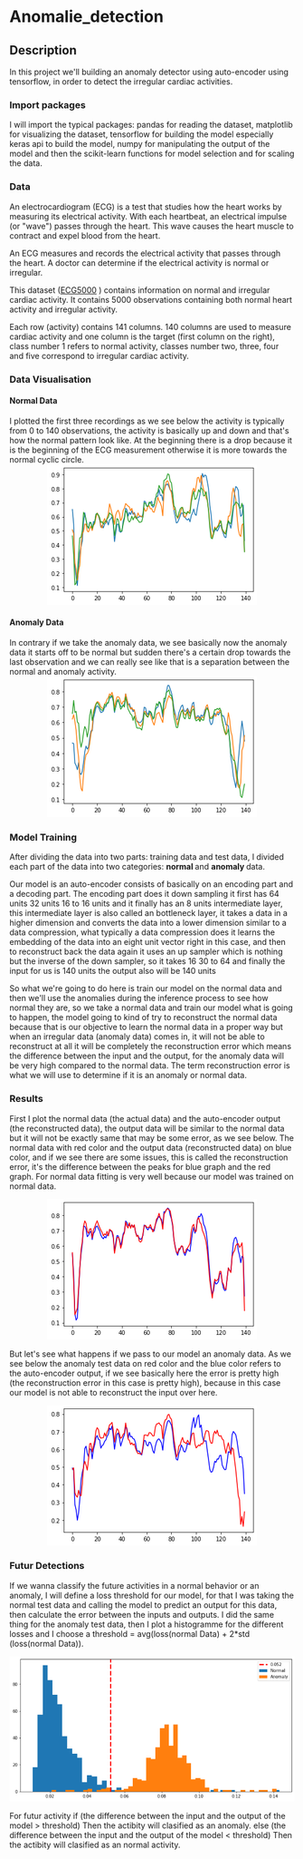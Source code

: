 # Anomalie_detection

## Description  
<p>
In this project we'll building an anomaly detector using auto-encoder using tensorflow, in order to detect the irregular cardiac activities.
</p>

<h3> Import packages </h3>
<p>
I will import the typical packages: pandas for reading the dataset, matplotlib for visualizing the dataset, tensorflow for building the model especially keras api to build the model, numpy for manipulating the output of the model and then the scikit-learn functions for model selection and for scaling the data.
</p>

<h3> Data </h3>
<p>
  
An electrocardiogram (ECG) is a test that studies how the heart works by measuring its electrical activity. With each heartbeat, an electrical impulse (or "wave") passes through the heart. This wave causes the heart muscle to contract and expel blood from the heart. 

An ECG measures and records the electrical activity that passes through the heart. A doctor can determine if the electrical activity is normal or irregular.
  
This dataset (<a href="https://www.timeseriesclassification.com/Downloads/ECG5000.zip">ECG5000</a> ) contains information on normal and irregular cardiac activity. It contains 5000 observations containing both
normal heart activity and irregular activity.
 
Each row (activity) contains 141 columns. 140 columns are used to measure cardiac activity and one column is the target (first column on the right), class number 1 refers to normal activity, classes number two, three, four and five correspond to irregular cardiac activity.
  
</p> 

<h3> Data Visualisation  </h3>
  
<p>  
<h4> Normal Data </h4>
I plotted the first three recordings as we see below the activity is typically from 0 to 140 observations, the activity is basically up and down and that's how the normal pattern look like. At the beginning there is a drop because it is the beginning of the ECG measurement otherwise it is more towards the normal cyclic circle.
  <div align="center">
     <img src="/img/normal_variation.png">
  </div>
</p>
<p>  
<h4> Anomaly Data </h4>
In contrary if we take the anomaly data, we see basically now the anomaly data it starts off to be normal but sudden there's a certain drop towards the last observation and we can really see like that is a separation between the normal and anomaly activity.
  <div align="center">
     <img src="/img/Anomaly_variation.png">
  </div>
</p> 


<h3> Model Training </h3>
  
<p>  
After dividing the data into two parts: training data and test data, I divided each part of the data into two categories: <b> normal </b> and <b> anomaly </b> data.
  
Our model is an auto-encoder consists of basically on an encoding part and a decoding part. The encoding part does it down sampling it first has 64 units 32 units 16 to 16 units and it finally has an 8 units intermediate layer, this intermediate layer is also called an bottleneck layer, it takes a data in a higher dimension and converts the data into a lower dimension similar to a data compression, what typically a data compression does it learns the embedding of the data into an eight unit vector right in this case, and then to reconstruct back the data again it uses an up sampler which is nothing but the inverse of the down sampler, so it takes 16 30 to 64 and finally the input for us is 140 units the output also will be 140 units 

  
So what we're going to do here is train our model on the normal data and then we'll use the anomalies during the inference process to see how normal they are, so we take a normal data and train our model what is going to happen, the model going to kind of try to reconstruct the normal data because that is our objective to learn the normal data in a proper way but when an irregular data (anomaly data) comes in, it will not be able to reconstruct at all it will be completely the reconstruction error which means the difference between the input and the output, for the anomaly data will be very high compared to the normal data. The term reconstruction error is what we will use to determine if it is an anomaly or normal data.
</p> 
  
<h3> Results </h3> 
<p> 
First I plot the normal data (the actual data) and the auto-encoder output (the reconstructed data), the output data will be similar to the normal data but it will not be exactly same that may be some error, as we see below.
The normal data with red color and the output data (reconstructed data) on blue color, and if we see there are some issues, this is called the reconstruction error, it's the difference between the peaks for blue graph and the red graph. 
For normal data fitting is very well because our model was trained on normal data.
    <div align="center">
     <img src="/img/normal_prediction.png">
  </div>
</p>
<p>   
  
But let's see what happens if we pass to our model an anomaly data. As we see below the anomaly test data on red color and the blue color refers to the auto-encoder output, if we see basically here the error is pretty high (the reconstruction error in this case is pretty high), because in this case our model is not able to reconstruct the input over here.
  <div align="center">
     <img src="/img/anomaly_prediction.png">
  </div>
 </p> 
  
<h3> Futur Detections </h3> 
<p> 
If we wanna classify the future activities in a normal behavior or an anomaly, I will define a loss threshold for our model, for that I was taking the normal test data and calling the model to predict an output for this data, then calculate the error between the inputs and outputs. I did the same thing for the anomaly test data, then I plot a histogramme for the different losses and I choose a threshold = avg(loss(normal Data) + 2*std (loss(normal Data)). 
   <div align="center">
     <img src="/img/threshold.png">
  </div>

For futur activity 
  if (the difference between the input and the output of the model > threshold)  Then the actibity will clasified as an anomaly.
  else (the difference between the input and the output of the model < threshold) Then the actibity will clasified as an normal activity. 
  
</p> 

  
 

